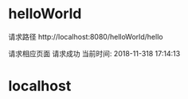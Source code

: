 
# helloWorld

请求路径
	http://localhost:8080/helloWorld/hello

请求相应页面
	请求成功
	当前时间:
	2018-11-318 17:14:13
	
	

#	localhost


